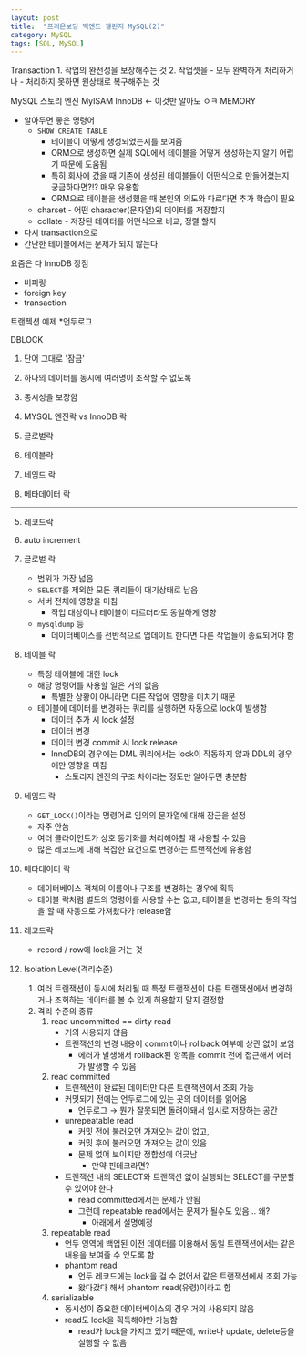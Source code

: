 ```yaml
---
layout: post
title:  "프리온보딩 백엔드 챌린지 MySQL(2)"
category: MySQL
tags: [SQL, MySQL]
---
```

Transaction 
    1. 작업의 완전성을 보장해주는 것 
    2. 작업셋을 
        - 모두 완벽하게 처리하거나
        - 처리하지 못하면 원상태로 복구해주는 것
        
MySQL 스토리 엔진
MyISAM
InnoDB <- 이것만 알아도 ㅇㅋ
MEMORY
- 알아두면 좋은 명령어
    - `SHOW CREATE TABLE`
        - 테이블이 어떻게 생성되었는지를 보여줌
        - ORM으로 생성하면 실제 SQL에서 테이블을 어떻게 생성하는지 알기 어렵기 때문에 도움됨
        - 특히 회사에 갔을 때 기존에 생성된 테이블들이 어떤식으로 만들어졌는지 궁금하다면?!? 매우 유용함
        - ORM으로 테이블을 생성했을 때 본인의 의도와 다르다면 추가 학습이 필요
    - charset - 어떤 character(문자열)의 데이터를 저장할지
    - collate - 저장된 데이터를 어떤식으로 비교, 정렬 할지
- 다시 transaction으로
- 간단한 테이블에서는 문제가 되지 않는다

요즘은 다 InnoDB
장점
- 버퍼링
- foreign key
- transaction

트랜젝션 예제
*언두로그

DBLOCK
1. 단어 그대로 '잠금'
2. 하나의 데이터를 동시에 여러명이 조작할 수 없도록
3. 동시성을 보장함
4. MYSQL 엔진락 vs InnoDB 락

1. 글로벌락
2. 테이블락
3. 네임드 락
4. 메타데이터 락
-----
5. 레코드락
6. auto increment

1. 글로벌 락
    - 범위가 가장 넓음
    - `SELECT`를 제외한 모든 쿼리들이 대기상태로 남음
    - 서버 전체에 영향을 미침
        - 작업 대상이나 테이블이 다르더라도 동일하게 영향
    - `mysqldump` 등
        - 데이터베이스를 전반적으로 업데이트 한다면 다른 작업들이 종료되어야 함
2. 테이블 락
    - 특정 테이블에 대한 lock
    - 해당 명령어를 사용할 일은 거의 없음
        - 특별한 상황이 아니라면 다른 작업에 영향을 미치기 때문
    - 테이블에 데이터를 변경하는 쿼리를 실행하면 자동으로 lock이 발생함
        - 데이터 추가 시 lock 설정
        - 데이터 변경
        - 데이터 변경 commit 시 lock release
        - InnoDB의 경우에는 DML 쿼리에서는 lock이 작동하지 않과 DDL의 경우에만 영향을 미침
            - 스토리지 엔진의 구조 차이라는 정도만 알아두면 충분함
3. 네임드 락
    - `GET_LOCK()`이라는 명령어로 임의의 문자열에 대해 잠금을 설정
    - 자주 안씀
    - 여러 클라이언트가 상호 동기화를 처리해야할 때 사용할 수 있음
    - 많은 레코드에 대해 복잡한 요건으로 변경하는 트랜잭션에 유용함
4. 메타데이터 락
    - 데이터베이스 객체의 이름이나 구조를 변경하는 경우에 획득
    - 테이블 락처럼 별도의 명령어를 사용할 수는 없고, 테이블을 변경하는 등의 작업을 할 때 자동으로 가져왔다가 release함
5. 레코드락
    - record / row에 lock을 거는 것

6. Isolation Level(격리수준)  
    1. 여러 트랜잭션이 동시에 처리될 때 특정 트랜잭션이 다른 트랜잭션에서 변경하거나 조회하는 데이터를 볼 수 있게 허용할지 말지 결정함
    2. 격리 수준의 종류
        1. read uncommitted == dirty read
            - 거의 사용되지 않음
            - 트랜잭션의 변경 내용이 commit이나 rollback 여부에 상관 없이 보임
                - 에러가 발생해서 rollback된 항목을 commit 전에 접근해서 에러가 발생할 수 있음
        2. read committed
            - 트랜젝션이 완료된  데이터만 다른 트랜잭션에서 조회 가능
            - 커밋되기 전에는 언두로그에 있는 곳의 데이터를 읽어옴
                - 언두로그 → 뭔가 잘못되면 돌려야돼서 임시로 저장하는 공간
            - unrepeatable read
                - 커밋 전에 불러오면 가져오는 값이 없고,
                - 커밋 후에 불러오면 가져오는 값이 있음
                - 문제 없어 보이지만 정합성에 어긋남
                    - 만약 핀테크라면?
            - 트랜잭션 내의 SELECT와 트랜잭션 없이 실행되는 SELECT를 구분할 수 있어야 한다
                - read committed에서는 문제가 안됨
                - 그런데 repeatable read에서는 문제가 될수도 있음 .. 왜?
                    - 아래에서 설명예정
        3. repeatable read
            - 언두 영역에 백업된 이전 데이터를 이용해서 동일 트랜잭션에서는 같은 내용을 보여줄 수 있도록 함
            - phantom read
                - 언두 레코드에는 lock을 걸 수 없어서 같은 트랜잭션에서 조회 가능
                - 왔다갔다 해서 phantom read(유령)이라고 함
        4. serializable 
            - 동시성이 중요한 데이터베이스의 경우 거의 사용되지 않음
            - read도 lock을 획득해야만 가능함
                - read가 lock을 가지고 있기 때문에, write나 update, delete등을 실행할 수 없음   